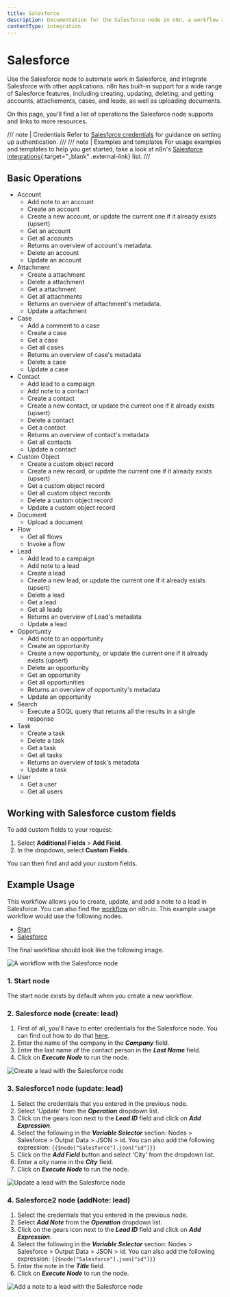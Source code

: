 ```yaml
---
title: Salesforce
description: Documentation for the Salesforce node in n8n, a workflow automation platform. Includes details of operations and configuration, and links to examples and credentials information.
contentType: integration
---
```


# Salesforce

Use the Salesforce node to automate work in Salesforce, and integrate Salesforce with other applications. n8n has built-in support for a wide range of Salesforce features, including creating, updating, deleting, and getting accounts, attachements, cases, and leads, as well as uploading documents. 

On this page, you'll find a list of operations the Salesforce node supports and links to more resources.

/// note | Credentials
Refer to [Salesforce credentials](/integrations/builtin/credentials/salesforce/) for guidance on setting up authentication. 
///
/// note | Examples and templates
For usage examples and templates to help you get started, take a look at n8n's [Salesforce integrations](https://n8n.io/integrations/salesforce/){:target="_blank" .external-link} list.
///

## Basic Operations

* Account
    * Add note to an account
    * Create an account
    * Create a new account, or update the current one if it already exists (upsert)
    * Get an account
    * Get all accounts
    * Returns an overview of account's metadata.
    * Delete an account
    * Update an account
* Attachment
    * Create a attachment
    * Delete a attachment
    * Get a attachment
    * Get all attachments
    * Returns an overview of attachment's metadata.
    * Update a attachment
* Case
    * Add a comment to a case
    * Create a case
    * Get a case
    * Get all cases
    * Returns an overview of case's metadata
    * Delete a case
    * Update a case
* Contact
    * Add lead to a campaign
    * Add note to a contact
    * Create a contact
    * Create a new contact, or update the current one if it already exists (upsert)
    * Delete a contact
    * Get a contact
    * Returns an overview of contact's metadata
    * Get all contacts
    * Update a contact
* Custom Object
    * Create a custom object record
    * Create a new record, or update the current one if it already exists (upsert)
    * Get a custom object record
    * Get all custom object records
    * Delete a custom object record
    * Update a custom object record
* Document
    * Upload a document
* Flow
    * Get all flows
    * Invoke a flow
* Lead
    * Add lead to a campaign
    * Add note to a lead
    * Create a lead
    * Create a new lead, or update the current one if it already exists (upsert)
    * Delete a lead
    * Get a lead
    * Get all leads
    * Returns an overview of Lead's metadata
    * Update a lead
* Opportunity
    * Add note to an opportunity
    * Create an opportunity
    * Create a new opportunity, or update the current one if it already exists (upsert)
    * Delete an opportunity
    * Get an opportunity
    * Get all opportunities
    * Returns an overview of opportunity's metadata
    * Update an opportunity
* Search
    * Execute a SOQL query that returns all the results in a single response
* Task
    * Create a task
    * Delete a task
    * Get a task
    * Get all tasks
    * Returns an overview of task's metadata
    * Update a task
* User
    * Get a user
    * Get all users

## Working with Salesforce custom fields

To add custom fields to your request:

1. Select **Additional Fields** > **Add Field**.
2. In the dropdown, select **Custom Fields**.

You can then find and add your custom fields.

## Example Usage

This workflow allows you to create, update, and add a note to a lead in Salesforce. You can also find the [workflow](https://n8n.io/workflows/664) on n8n.io. This example usage workflow would use the following nodes.
- [Start](/integrations/builtin/core-nodes/n8n-nodes-base.start/)
- [Salesforce]()

The final workflow should look like the following image.

![A workflow with the Salesforce node](/_images/integrations/builtin/app-nodes/salesforce/workflow.png)

### 1. Start node

The start node exists by default when you create a new workflow.

### 2. Salesforce node (create: lead)

1. First of all, you'll have to enter credentials for the Salesforce node. You can find out how to do that [here](/integrations/builtin/credentials/salesforce/).
2. Enter the name of the company in the ***Company*** field.
3. Enter the last name of the contact person in the ***Last Name*** field.
4. Click on ***Execute Node*** to run the node.

![Create a lead with the Salesforce node](/_images/integrations/builtin/app-nodes/salesforce/salesforce_node.png)


### 3. Salesforce1 node (update: lead)

1. Select the credentials that you entered in the previous node.
2. Select 'Update' from the ***Operation*** dropdown list.
3. Click on the gears icon next to the ***Lead ID*** field and click on ***Add Expression***.
4. Select the following in the ***Variable Selector*** section: Nodes > Salesforce > Output Data > JSON > id. You can also add the following expression: `{{$node["Salesforce"].json["id"]}}`
5. Click on the ***Add Field*** button and select 'City' from the dropdown list.
6. Enter a city name in the ***City*** field.
7. Click on ***Execute Node*** to run the node.

![Update a lead with the Salesforce node](/_images/integrations/builtin/app-nodes/salesforce/salesforce1_node.png)



### 4. Salesforce2 node (addNote: lead)

1. Select the credentials that you entered in the previous node.
2. Select ***Add Note*** from the ***Operation*** dropdown list.
3. Click on the gears icon next to the ***Lead ID*** field and click on ***Add Expression***.
4. Select the following in the ***Variable Selector*** section: Nodes > Salesforce > Output Data > JSON > id. You can also add the following expression: `{{$node["Salesforce"].json["id"]}}`
5. Enter the note in the ***Title*** field.
6. Click on ***Execute Node*** to run the node.

![Add a note to a lead with the Salesforce node](/_images/integrations/builtin/app-nodes/salesforce/salesforce2_node.png)


